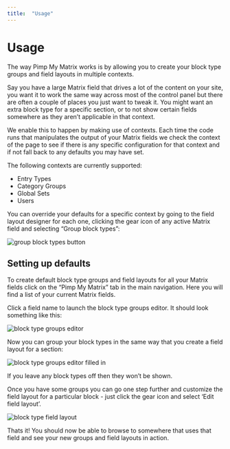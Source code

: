 ```yaml
---
title:  "Usage"
---
```


# Usage

The way Pimp My Matrix works is by allowing you to create your block type groups and field layouts in multiple contexts.

Say you have a large Matrix field that drives a lot of the content on your site, you want it to work the same way across most of the control panel but there are often a couple of places you just want to tweak it. You might want an extra block type for a specific section, or to not show certain fields somewhere as they aren’t applicable in that context.

We enable this to happen by making use of contexts. Each time the code runs that manipulates the output of your Matrix fields we check the context of the page to see if there is any specific configuration for that context and if not fall back to any defaults you may have set.

The following contexts are currently supported:

- Entry Types
- Category Groups
- Global Sets
- Users

You can override your defaults for a specific context by going to the field layout designer for each one, clicking the gear icon of any active Matrix field and selecting “Group block types”:

![group block types button](http://s3-eu-west-1.amazonaws.com/supercoolplugins/Pimp-My-Matrix/group-block-types.jpg)

## Setting up defaults

To create default block type groups and field layouts for all your Matrix fields click on the “Pimp My Matrix” tab in the main navigation. Here you will find a list of your current Matrix fields.

Click a field name to launch the block type groups editor. It should look something like this:

![block type groups editor](http://s3-eu-west-1.amazonaws.com/supercoolplugins/Pimp-My-Matrix/block-type-groups-editor.jpg)

Now you can group your block types in the same way that you create a field layout for a section:

![block type groups editor filled in](http://s3-eu-west-1.amazonaws.com/supercoolplugins/Pimp-My-Matrix/block-type-groups-editor-2.jpg)

If you leave any block types off then they won’t be shown.

Once you have some groups you can go one step further and customize the field layout for a particular block - just click the gear icon and select ‘Edit field layout’.

![block type field layout](http://s3-eu-west-1.amazonaws.com/supercoolplugins/Pimp-My-Matrix/block-type-field-layout-editor.jpg)

Thats it! You should now be able to browse to somewhere that uses that field and see your new groups and field layouts in action.

